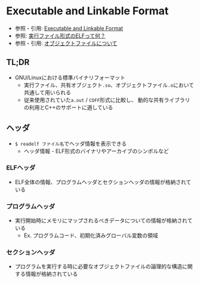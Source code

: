 # Executable and Linkable Format
- 参照・引用: [Executable and Linkable Format](https://ja.wikipedia.org/wiki/Executable_and_Linkable_Format)
- 参照: [実行ファイル形式のELFって何？](https://www.itmedia.co.jp/help/tips/linux/l0448.html)
- 参照・引用: [オブジェクトファイルについて](http://shinh.skr.jp/binary/shdr.html)

## TL;DR
- GNU/Linuxにおける標準バイナリフォーマット
  - 実行ファイル、共有オブジェクト`.so`、オブジェクトファイル`.o`において共通して用いられる
  - 従来使用されていた`a.out` / `COFF`形式に比較し、
    動的な共有ライブラリの利用とC++のサポートに適している

## ヘッダ
- `$ readelf ファイル名`でヘッダ情報を表示できる
  - ヘッダ情報 - ELF形式のバイナリやアーカイブのシンボルなど

### ELFヘッダ
- ELF全体の情報、プログラムヘッダとセクションヘッダの情報が格納されている

### プログラムヘッダ
- 実行開始時にメモリにマップされるべきデータについての情報が格納されている
  - Ex. プログラムコード、初期化済みグローバル変数の領域

### セクションヘッダ
- プログラムを実行する時に必要なオブジェクトファイルの論理的な構造に関する情報が格納されている
